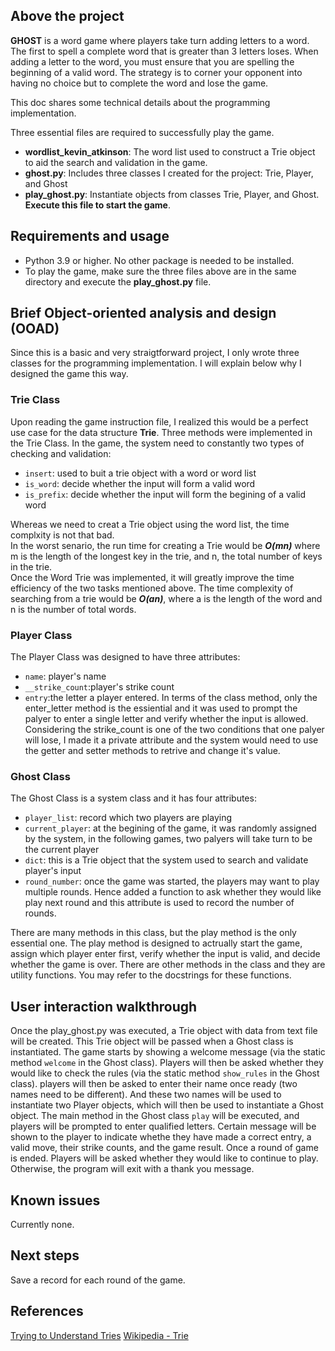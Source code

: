 ## Above the project

**GHOST** is a word game where players take turn adding letters to a word. The first to spell a complete word that is greater than 3 letters loses. When adding a letter to the word, you must ensure that you are spelling the beginning of a valid word. The strategy is to corner your opponent into having no choice but to complete the word and lose the game.  
  
This doc shares some technical details about the programming implementation. 

Three essential files are required to successfully play the game.
- **wordlist_kevin_atkinson**: The word list used to construct a Trie object to aid the search and validation in the game.
- **ghost.py**: Includes three classes I created for the project: Trie, Player, and Ghost
- **play_ghost.py**: Instantiate objects from classes Trie, Player, and Ghost. **Execute this file to start the game**.  
## Requirements and usage
- Python 3.9 or higher. No other package is needed to be installed. 
- To play the game, make sure the three files above are in the same directory and execute the **play_ghost.py** file.
## Brief Object-oriented analysis and design (OOAD) 
Since this is a basic and very straigtforward project, I only wrote three classes for the programming implementation. I will explain below why I designed the game this way.
### Trie Class
Upon reading the game instruction file, I realized this would be a perfect use case for the data structure **Trie**. 
Three methods were implemented in the Trie Class. In the game, the system need to constantly two types of checking and validation:
- `insert`: used to buit a trie object with a word or word list
- `is_word`: decide whether the input will form a valid word
- `is_prefix`: decide whether the input will form the begining of a valid word  

Whereas we need to creat a Trie object using the word list, the time complxity is not that bad.  
In the worst senario, the run time for creating a Trie would be ***O(mn)*** where m is the length of the longest key in the trie, and n, the total number of keys in the trie.  
Once the Word Trie was implemented, it will greatly improve the time efficiency of the two tasks mentioned above.
The time complexity of searching from a trie would be ***O(an)***, where a is the length of the word and n is the number of total words.
### Player Class
The Player Class was designed to have three attributes: 
- `name`: player's name
- `__strike_count`:player's strike count
- `entry`:the letter a player entered.
In terms of the class method, only the enter_letter method is the essiential and it was used to prompt the palyer to enter a single letter and verify whether the input is allowed. 
Considering the strike_count is one of the two conditions that one palyer will lose, I made it a private attribute and the system would need to use the getter and setter methods to retrive and change it's value.
### Ghost Class
The Ghost Class is a system class and it has four attributes: 
- `player_list`: record which two players are playing
- `current_player`: at the begining of the game, it was randomly assigned by the system, in the following games, two palyers will take turn to be the current player
- `dict`: this is a Trie object that the system used to search and validate player's input
- `round_number`: once the game was started, the players may want to play multiple rounds. Hence added a function to ask whether they would like play next round and this attribute is used to record the number of rounds.  
  
There are many methods in this class, but the play method is the only essential one. The play method is designed to actrually start the game, assign which player enter first, verify whether the input is valid, and decide whether the game is over.
There are other methods in the class and they are utility functions. You may refer to the docstrings for these functions.
## User interaction walkthrough
Once the play_ghost.py was executed, a Trie object with data from text file will be created. This Trie object will be passed when a Ghost class is instantiated.
The game starts by showing a welcome message (via the static method `welcome` in the Ghost class).
Players will then be asked whether they would like to check the rules (via the static method `show_rules` in the Ghost class).
players will then be asked to enter their name once ready (two names need to be different). And these two names will be used to instantiate two Player objects, which will then be used to instantiate a Ghost object.
The main method in the Ghost class `play` will be executed, and players will be prompted to enter qualified letters.
Certain message will be shown to the player to indicate whethe they have made a correct entry, a valid move, their strike counts, and the game result.
Once a round of game is ended. Players will be asked whether they would like to continue to play. Otherwise, the program will exit with a thank you message.
## Known issues
Currently none.
## Next steps
Save a record for each round of the game.

## References
[Trying to Understand Tries](https://medium.com/basecs/trying-to-understand-tries-3ec6bede0014)
[Wikipedia - Trie](https://en.wikipedia.org/wiki/Trie)
